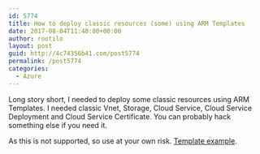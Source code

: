 ```yaml
---
id: 5774
title: How to deploy classic resources (some) using ARM Templates
date: 2017-08-04T11:40:00+00:00
author: rootilo
layout: post
guid: http://4c74356b41.com/post5774
permalink: /post5774
categories:
  - Azure
---
```


Long story short, I needed to deploy some classic resources using ARM Templates. I needed
classic Vnet, Storage, Cloud Service, Cloud Service Deployment and Cloud Service Certificate.
You can probably hack something else if you need it.

As this is not supported, so use at your own risk. [Template example](https://github.com/4c74356b41/armotron/blob/master/classicresources.json).
